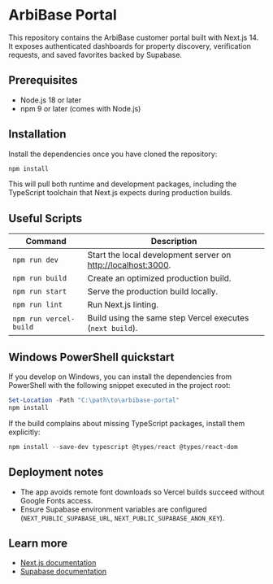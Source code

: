# ArbiBase Portal

This repository contains the ArbiBase customer portal built with Next.js 14. It exposes authenticated dashboards for property discovery, verification requests, and saved favorites backed by Supabase.

## Prerequisites
- Node.js 18 or later
- npm 9 or later (comes with Node.js)

## Installation
Install the dependencies once you have cloned the repository:

```bash
npm install
```

This will pull both runtime and development packages, including the TypeScript toolchain that Next.js expects during production builds.

## Useful Scripts

| Command | Description |
| --- | --- |
| `npm run dev` | Start the local development server on [http://localhost:3000](http://localhost:3000). |
| `npm run build` | Create an optimized production build. |
| `npm run start` | Serve the production build locally. |
| `npm run lint` | Run Next.js linting. |
| `npm run vercel-build` | Build using the same step Vercel executes (`next build`). |

## Windows PowerShell quickstart
If you develop on Windows, you can install the dependencies from PowerShell with the following snippet executed in the project root:

```powershell
Set-Location -Path "C:\path\to\arbibase-portal"
npm install
```

If the build complains about missing TypeScript packages, install them explicitly:

```powershell
npm install --save-dev typescript @types/react @types/react-dom
```

## Deployment notes
- The app avoids remote font downloads so Vercel builds succeed without Google Fonts access.
- Ensure Supabase environment variables are configured (`NEXT_PUBLIC_SUPABASE_URL`, `NEXT_PUBLIC_SUPABASE_ANON_KEY`).

## Learn more
- [Next.js documentation](https://nextjs.org/docs)
- [Supabase documentation](https://supabase.com/docs)
